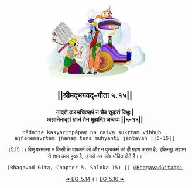 <center><img src="../../asset/BG.png" alt="#API #bhagavadgitaapi #slok #nodejs #js #api #gitaapi #krishna #hinduism #vedic #ISKCON #shreemadbhagavadgita #technology"/>
<h2>||श्रीमद्‍भगवद्‍-गीता ५.१५||</h2>
<h3>नादत्ते कस्यचित्पापं न चैव सुकृतं विभुः |<br/>अज्ञानेनावृतं ज्ञानं तेन मुह्यन्ति जन्तवः ||५-१५||</h3>
<pre>nādatte kasyacitpāpaṃ na caiva sukṛtaṃ vibhuḥ .<br/>ajñānenāvṛtaṃ jñānaṃ tena muhyanti jantavaḥ ||5-15||</pre>
<p>।।5.15।। विभु परमात्मा न किसी के पापकर्म को और न पुण्यकर्म को ही ग्रहण करता है;  (किन्तु) अज्ञान से ज्ञान ढका हुआ है,  इससे सब जीव मोहित होते हैं।।</p>
<pre>(Bhagavad Gita, Chapter 5, Shloka 15) || <a href="https://twitter.com/bhagavadgitaapi">@BhagavadGitaApi</a></pre><a href="../../5/14">⏪  BG-5.14</a><b>        ।।        </b><a href="../../5/16">BG-5.16  ⏩</a></center>